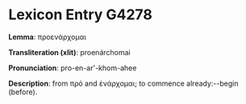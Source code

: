 # Lexicon Entry G4278

**Lemma**: προενάρχομαι

**Transliteration (xlit)**: proenárchomai

**Pronunciation**: pro-en-ar'-khom-ahee

**Description**:
from πρό and ἐνάρχομαι; to commence already:--begin (before).
